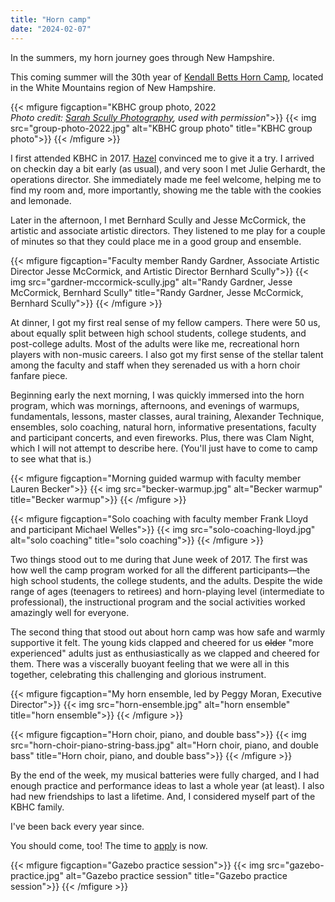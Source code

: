 ```yaml
---
title: "Horn camp"
date: "2024-02-07"
---
```


In the summers, my horn journey goes through New Hampshire.

This coming summer will the 30th year of [Kendall Betts Horn Camp](https://horncamp.org), located in the White Mountains region of New Hampshire.

{{< mfigure figcaption="KBHC group photo, 2022 <br/>*Photo credit: [Sarah Scully Photography](http://www.sarahscullyphotography.com/), used with permission*">}}
  {{< img src="group-photo-2022.jpg" alt="KBHC group photo" 
  title="KBHC group photo">}}
{{< /mfigure >}}

I first attended KBHC in 2017. [Hazel](https://www.hazeldeandavis.com) convinced me to give it a try. I arrived on checkin day a bit early (as usual), and very soon I met Julie Gerhardt, the operations director. She immediately made me feel welcome, helping me to find my room and, more importantly, showing me the table with the cookies and lemonade.

Later in the afternoon, I met Bernhard Scully and Jesse McCormick, the artistic and associate artistic directors. They listened to me play for a couple of minutes so that they could place me in a good group and ensemble.

{{< mfigure figcaption="Faculty member Randy Gardner, Associate Artistic Director Jesse McCormick, and Artistic Director Bernhard Scully">}}
  {{< img src="gardner-mccormick-scully.jpg" alt="Randy Gardner, Jesse McCormick, Bernhard Scully" 
  title="Randy Gardner, Jesse McCormick, Bernhard Scully">}}
{{< /mfigure >}}

At dinner, I got my first real sense of my fellow campers. There were 50 us, about equally split between high school students, college students, and post-college adults. Most of the adults were like me, recreational horn players with non-music careers. I also got my first sense of the stellar talent among the faculty and staff when they serenaded us with a horn choir fanfare piece.

Beginning early the next morning, I was quickly immersed into the horn program, which was mornings, afternoons, and evenings of warmups, fundamentals, lessons, master classes, aural training, Alexander Technique, ensembles, solo coaching, natural horn, informative presentations, faculty and participant concerts, and even fireworks. Plus, there was Clam Night, which I will not attempt to describe here. (You'll just have to come to camp to see what that is.)

{{< mfigure figcaption="Morning guided warmup with faculty member Lauren Becker">}}
  {{< img src="becker-warmup.jpg" alt="Becker warmup" 
  title="Becker warmup">}}
{{< /mfigure >}}

{{< mfigure figcaption="Solo coaching with faculty member Frank Lloyd and participant Michael Welles">}}
  {{< img src="solo-coaching-lloyd.jpg" alt="solo coaching" 
  title="solo coaching">}}
{{< /mfigure >}}

Two things stood out to me during that June week of 2017. The first was how well the camp program worked for all the different participants&mdash;the high school students, the college students, and the adults. Despite the wide range of ages (teenagers to retirees) and horn-playing level (intermediate to professional), the instructional program and the social activities worked amazingly well for everyone.

The second thing that stood out about horn camp was how safe and warmly supportive it felt. The young kids clapped and cheered for us ~~older~~ "more experienced" adults just as enthusiastically as we clapped and cheered for them. There was a viscerally buoyant feeling that we were all in this together, celebrating this challenging and glorious instrument.

{{< mfigure figcaption="My horn ensemble, led by Peggy Moran, Executive Director">}}
  {{< img src="horn-ensemble.jpg" alt="horn ensemble" 
  title="horn ensemble">}}
{{< /mfigure >}}

{{< mfigure figcaption="Horn choir, piano, and double bass">}}
  {{< img src="horn-choir-piano-string-bass.jpg" alt="Horn choir, piano, and double bass" 
  title="Horn choir, piano, and double bass">}}
{{< /mfigure >}}

By the end of the week, my musical batteries were fully charged, and I had enough practice and performance ideas to last a whole year (at least). I also had new friendships to last a lifetime. And, I considered myself part of the KBHC family.

I've been back every year since.

You should come, too! The time to [apply](https://horncamp.org/apply) is now.

{{< mfigure figcaption="Gazebo practice session">}}
  {{< img src="gazebo-practice.jpg" alt="Gazebo practice session" 
  title="Gazebo practice session">}}
{{< /mfigure >}}
